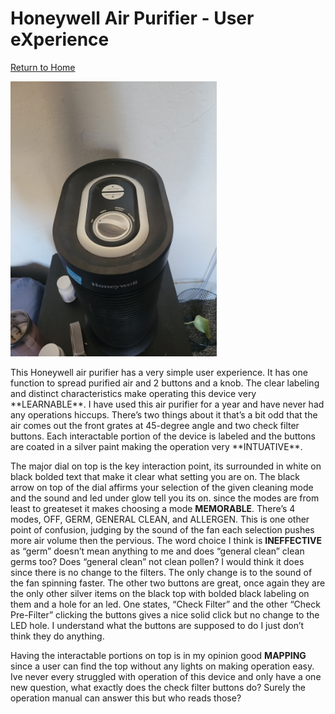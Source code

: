 # Honeywell Air Purifier - User eXperience

[Return to Home](../)

<p float="left">
  <img src="20220225_161546.jpg" width="330" />
</p>
This Honeywell air purifier has a very simple user experience. It has one function to spread purified air and 2 buttons and a knob. The clear labeling and distinct characteristics make operating this device very **LEARNABLE**. I have used this air purifier for a year and have never had any operations hiccups. There’s two things about it that’s a bit odd that the air comes out the front grates at 45-degree angle and two check filter buttons. Each interactable portion of the device is labeled and the buttons are coated in a silver paint making the operation very **INTUATIVE**.

The major dial on top is the key interaction point, its surrounded in white on black bolded text that make it clear what setting you are on. The black arrow on top of the dial affirms your selection of the given cleaning mode and the sound and led under glow tell you its on. since the modes are from least to greateset it makes choosing a mode **MEMORABLE**. There’s 4 modes, OFF, GERM, GENERAL CLEAN, and ALLERGEN. This is one other point of confusion, judging by the sound of the fan each selection pushes more air volume then the pervious. The word choice I think is **INEFFECTIVE** as “germ” doesn’t mean anything to me and does “general clean” clean germs too? Does “general clean” not clean pollen? I would think it does since there is no change to the filters. The only change is to the sound of the fan spinning faster. The other two buttons are great, once again they are the only other silver items on the black top with bolded black labeling on them and a hole for an led. One states, “Check Filter” and the other “Check Pre-Filter” clicking the buttons gives a nice solid click but no change to the LED hole. I understand what the buttons are supposed to do I just don’t think they do anything. 

Having the interactable portions on top is in my opinion good **MAPPING** since a user can find the top without any lights on making operation easy. Ive never every struggled with operation of this device and only have a one new question, what exactly does the check filter buttons do? Surely the operation manual can answer this but who reads those? 
